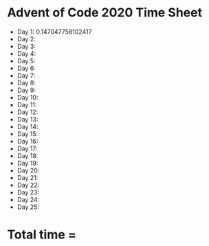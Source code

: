 
# Advent of Code 2020 Time Sheet
* Day 1: 0.147047758102417
* Day 2:
* Day 3:
* Day 4:
* Day 5:
* Day 6:
* Day 7:
* Day 8:
* Day 9:
* Day 10:
* Day 11:
* Day 12:
* Day 13:
* Day 14:
* Day 15:
* Day 16:
* Day 17:
* Day 18:
* Day 19:
* Day 20:
* Day 21:
* Day 22:
* Day 23:
* Day 24:
* Day 25:  

# Total time = 
